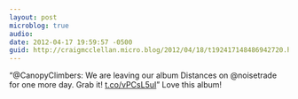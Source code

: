 ```yaml
---
layout: post
microblog: true
audio: 
date: 2012-04-17 19:59:57 -0500
guid: http://craigmcclellan.micro.blog/2012/04/18/t192417148486942720.html
---
```

“@CanopyClimbers: We are leaving our album Distances on @noisetrade for one more day. Grab it! [t.co/vPCsL5uI](http://t.co/vPCsL5uI)” Love this album!
